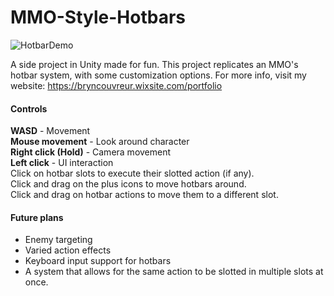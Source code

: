 # MMO-Style-Hotbars
![HotbarDemo](https://user-images.githubusercontent.com/62243708/136672622-acb3ca29-05d6-493b-b73a-2ffef079b5c4.gif)

A side project in Unity made for fun.
This project replicates an MMO's hotbar system, with some customization options.
For more info, visit my website: https://bryncouvreur.wixsite.com/portfolio

#### Controls
**WASD** - Movement  
**Mouse movement** - Look around character  
**Right click (Hold)** - Camera movement  
**Left click** - UI interaction  
Click on hotbar slots to execute their slotted action (if any).  
Click and drag on the plus icons to move hotbars around.  
Click and drag on hotbar actions to move them to a different slot.  

#### Future plans
- Enemy targeting
- Varied action effects
- Keyboard input support for hotbars
- A system that allows for the same action to be slotted in multiple slots at once.

